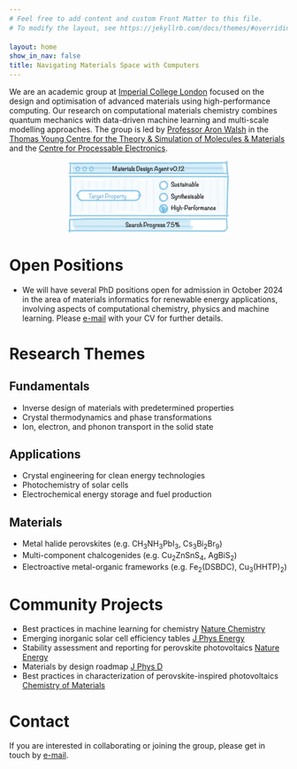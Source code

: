 ```yaml
---
# Feel free to add content and custom Front Matter to this file.
# To modify the layout, see https://jekyllrb.com/docs/themes/#overriding-theme-defaults

layout: home
show_in_nav: false
title: Navigating Materials Space with Computers 
---
```


We are an academic group at [Imperial College London](http://www.imperial.ac.uk) focused on the design and optimisation of advanced materials using high-performance computing. Our research on computational materials chemistry combines quantum mechanics with data-driven machine learning and multi-scale modelling approaches. The group is led by [Professor Aron Walsh](http://www.imperial.ac.uk/people/a.walsh) in the [Thomas Young Centre for the Theory & Simulation of Molecules & Materials](https://thomasyoungcentre.org) and the [Centre for Processable Electronics](https://www.imperial.ac.uk/processable-electronics/).

<p align="center" width="100%">
    <img width="58%" src="/images/chemnav.jpg"> 
</p>

# Open Positions

* We will have several PhD positions open for admission in October 2024 in the area of materials informatics for renewable energy applications, involving aspects of computational chemistry, physics and machine learning. Please [e-mail](mailto:a.walsh[at]imperial.ac.uk) with your CV for further details.  

# Research Themes

## Fundamentals
* Inverse design of materials with predetermined properties 
* Crystal thermodynamics and phase transformations
* Ion, electron, and phonon transport in the solid state

## Applications
* Crystal engineering for clean energy technologies
* Photochemistry of solar cells 
* Electrochemical energy storage and fuel production 

## Materials
* Metal halide perovskites (e.g. CH<sub>3</sub>NH<sub>3</sub>PbI<sub>3</sub>, Cs<sub>3</sub>Bi<sub>2</sub>Br<sub>9</sub>)
* Multi-component chalcogenides (e.g. Cu<sub>2</sub>ZnSnS<sub>4</sub>, AgBiS<sub>2</sub>)
* Electroactive metal-organic frameworks (e.g. Fe<sub>2</sub>(DSBDC), Cu<sub>3</sub>(HHTP)<sub>2</sub>)

# Community Projects
* Best practices in machine learning for chemistry [Nature Chemistry](https://www.nature.com/articles/s41557-021-00716-z)
* Emerging inorganic solar cell efficiency tables [J Phys Energy](https://iopscience.iop.org/article/10.1088/2515-7655/abebca/meta)
* Stability assessment and reporting for perovskite photovoltaics [Nature Energy](https://www.nature.com/articles/s41560-019-0529-5)
* Materials by design roadmap [J Phys D](https://iopscience.iop.org/article/10.1088/1361-6463/aad926)
* Best practices in characterization of perovskite-inspired photovoltaics [Chemistry of Materials](https://pubs.acs.org/doi/abs/10.1021/acs.chemmater.6b03852)

# Contact
If you are interested in collaborating or joining the group, please get in touch by [e-mail](mailto:a.walsh[at]imperial.ac.uk). 
